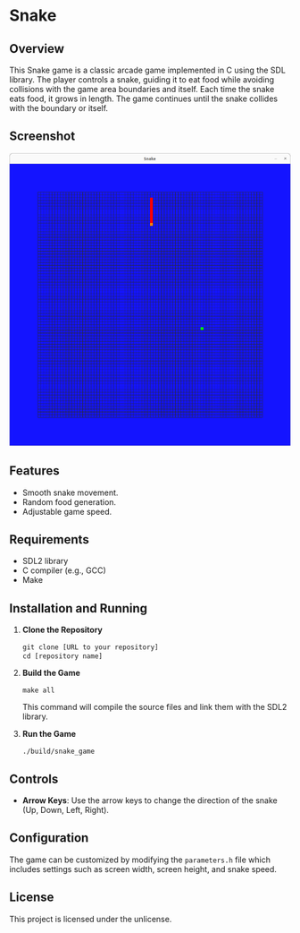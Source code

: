 # Snake 
## Overview
This Snake game is a classic arcade game implemented in C using the SDL library. The player controls a snake, guiding it to eat food while avoiding collisions with the game area boundaries and itself. Each time the snake eats food, it grows in length. The game continues until the snake collides with the boundary or itself.

## Screenshot
![Snake Game Screenshot](https://github.com/harrydobbs/snake_c/blob/main/images/screenshot.png)

## Features
- Smooth snake movement.
- Random food generation.
- Adjustable game speed.

## Requirements
- SDL2 library
- C compiler (e.g., GCC)
- Make 

## Installation and Running
1. **Clone the Repository**
   ```
   git clone [URL to your repository]
   cd [repository name]
   ```

2. **Build the Game**
   ```
   make all
   ```
   This command will compile the source files and link them with the SDL2 library.

3. **Run the Game**
   ```
   ./build/snake_game
   ```

## Controls
- **Arrow Keys**: Use the arrow keys to change the direction of the snake (Up, Down, Left, Right).

## Configuration
The game can be customized by modifying the `parameters.h` file which includes settings such as screen width, screen height, and snake speed.


## License
This project is licensed under the unlicense.

